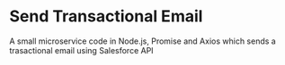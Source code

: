# Send Transactional Email
A small microservice code in Node.js, Promise and Axios which sends a trasactional email using Salesforce API
